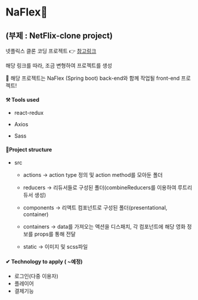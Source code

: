 # NaFlex💸

## (부제 : NetFlix-clone project)

넷플릭스 클론 코딩 프로젝트 👉 <a href ="https://github.com/smooth97/Netflix_Clone">참고링크</a>

해당 링크를 따라, 조금 변형하여 프로젝트를 생성



🎈 해당 프로젝트는 NaFlex (Spring boot) back-end와 함께 작업될 front-end 프로젝트!

#### ⚒ Tools used

* react-redux

* Axios

* Sass

  

#### 📂Project structure

* src

  * actions  -> action type 정의 및 action method를 모아둔 폴더

  * reducers  -> 리듀서들로 구성된 폴더(combineReducers를 이용하여 루트리듀서 생성)

  * components  -> 리액트 컴포넌트로 구성된 폴더(presentational, container)

  * containers ->  data를 가져오는 액션을 디스패치, 각 컴포넌트에 해당 영화 정보를 props를 통해 전달

  * static -> 이미지 및 scss파일

    

#### ✔ Technology to apply ( ~예정)

* 로그인(다중 이용자) 
* 플레이어
* 결제기능

